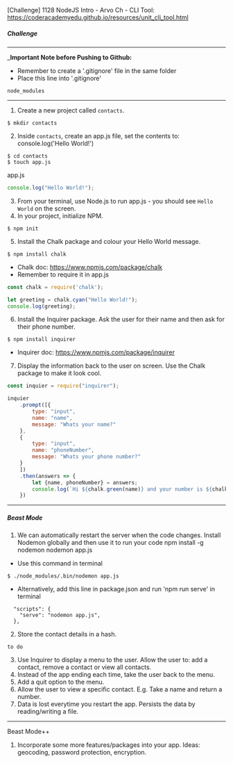[Challenge] 1128 NodeJS Intro - Arvo Ch - CLI Tool: https://coderacademyedu.github.io/resources/unit_cli_tool.html

##### Challenge
---

___Important Note before Pushing to Github:__
- Remember to create a '.gitignore' file in the same folder
- Place this line into '.gitignore' 
```
node_modules
```
---

1.	Create a new project called `contacts`.
```
$ mkdir contacts
```
2.	Inside `contacts`, create an app.js file, set the contents to:
console.log('Hello World!')

```
$ cd contacts
$ touch app.js
```
app.js
```javascript
console.log("Hello World!");
```

3.	From your terminal, use Node.js to run app.js - you should see `Hello World` on the screen.
4.	In your project, initialize NPM.
```
$ npm init
```
5.	Install the Chalk package and colour your Hello World message.
```
$ npm install chalk
```
- Chalk doc: https://www.npmjs.com/package/chalk
- Remember to require it in app.js
```javascript
const chalk = require('chalk');

let greeting = chalk.cyan("Hello World!");
console.log(greeting);
```

6.	Install the Inquirer package. Ask the user for their name and then ask for their phone number.
```
$ npm install inquirer
```
- Inquirer doc: https://www.npmjs.com/package/inquirer

7.	Display the information back to the user on screen. Use the Chalk package to make it look cool.

```javascript
const inquier = require("inquirer");

inquier
    .prompt([{
        type: "input",
        name: "name",
        message: "Whats your name?"
    },
    {
        type: "input",
        name: "phoneNumber",
        message: "Whats your phone number?"
    }
    ])
    .then(answers => {
        let {name, phoneNumber} = answers;
        console.log(`Hi ${chalk.green(name)} and your number is ${chalk.yellow(phoneNumber)}`);
    })
```



---

##### Beast Mode
1.	We can automatically restart the server when the code changes. Install Nodemon globally and then use it to run your code
npm install -g nodemon
nodemon app.js

- Use this command in terminal
```
$ ./node_modules/.bin/nodemon app.js
```

- Alternatively, add this line in package.json and run 'npm run serve' in terminal
```javacript
  "scripts": {
    "serve": "nodemon app.js",
  },
```

2.	Store the contact details in a hash.
```
to do
```

3.	Use Inquirer to display a menu to the user. Allow the user to: add a contact, remove a contact or view all contacts.
4.	Instead of the app ending each time, take the user back to the menu.
5.	Add a quit option to the menu.
6.	Allow the user to view a specific contact. E.g. Take a name and return a number.
7.	Data is lost everytime you restart the app. Persists the data by reading/writing a file.

---
Beast Mode++
1.	Incorporate some more features/packages into your app. Ideas: geocoding, password protection, encryption.


